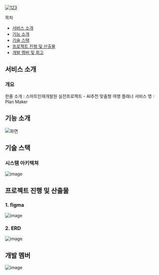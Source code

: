 [![123](https://github.com/user-attachments/assets/bd9265e5-bb4e-4c4d-b93c-56c9d25b9ef6)](https://youtu.be/uKglF3vfuco)

목차
- [서비스 소개](#서비스-소개)
- [기능 소개](#기능-소개)
- [기술 스택](#기술-스택)
- [프로젝트 진행 및 산출물](#프로젝트-진행-및-산출물)
- [개발 멤버 및 회고](#개발-멤버-및-회고)

## 서비스 소개
### 개요
한줄 소개 : 스마트인재개발원 실전프로젝트 - AI추천 맞춤형 여행 플래너
서비스 명 : Plan Maker

## 기능 소개
![화면](https://github.com/user-attachments/assets/b45fd00f-2cbe-4fc6-a405-de1a063b9408)

## 기술 스택
### 시스템 아키텍쳐
![image](https://github.com/user-attachments/assets/16fdb432-c1dc-4ab3-96c7-42536ec7e44d)

## 프로젝트 진행 및 산출물
### 1. figma
![image](https://github.com/user-attachments/assets/4dba2230-f678-4634-83dc-c06e757a7754)

### 2. ERD
![image](https://github.com/user-attachments/assets/8c357246-9b11-4892-9389-502e5de78caf)

## 개발 멤버
![image](https://github.com/user-attachments/assets/043799d5-7e94-4409-9a4c-b01f0798f762)
